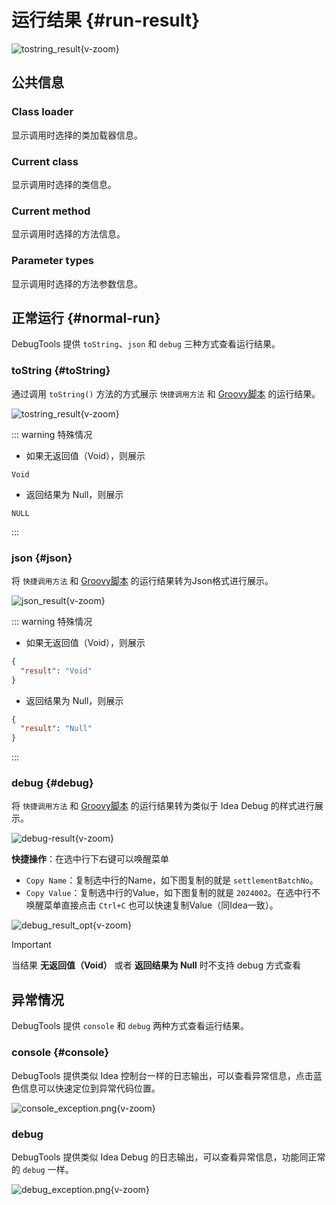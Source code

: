 # 运行结果 {#run-result}

![tostring_result](/images/tostring_result.png){v-zoom}

## 公共信息

### Class loader

显示调用时选择的类加载器信息。

### Current class

显示调用时选择的类信息。

### Current method

显示调用时选择的方法信息。

### Parameter types

显示调用时选择的方法参数信息。

## 正常运行 {#normal-run}

DebugTools 提供 `toString`、`json` 和 `debug` 三种方式查看运行结果。

### toString {#toString}

通过调用 `toString()` 方法的方式展示 `快捷调用方法` 和 [Groovy脚本](./groovy-execute) 的运行结果。

![tostring_result](/images/tostring_result.png){v-zoom}

::: warning 特殊情况

- 如果无返回值（Void），则展示

```text
Void
```

- 返回结果为 Null，则展示

```text
NULL
```

:::

### json {#json}

将 `快捷调用方法` 和 [Groovy脚本](./groovy-execute) 的运行结果转为Json格式进行展示。

![json_result](/images/json_result.png){v-zoom}

::: warning 特殊情况

- 如果无返回值（Void），则展示

```json
{
  "result": "Void"
}
```

- 返回结果为 Null，则展示

```json
{
  "result": "Null"
}
```

:::

### debug {#debug}

将 `快捷调用方法` 和 [Groovy脚本](./groovy-execute) 的运行结果转为类似于 Idea Debug 的样式进行展示。

![debug-result](/images/debug_result.png){v-zoom}

**快捷操作**：在选中行下右键可以唤醒菜单

- `Copy Name`：复制选中行的Name，如下图复制的就是 `settlementBatchNo`。
- `Copy Value`：复制选中行的Value，如下图复制的就是 `2024002`。在选中行不唤醒菜单直接点击 `Ctrl+C` 也可以快速复制Value（同Idea一致）。

![debug_result_opt](/images/debug_result_opt.png){v-zoom}

> [!IMPORTANT]  
> 当结果 **无返回值（Void）** 或者 **返回结果为 Null** 时不支持 debug 方式查看

## 异常情况

DebugTools 提供 `console` 和 `debug` 两种方式查看运行结果。

### console {#console}

DebugTools 提供类似 Idea 控制台一样的日志输出，可以查看异常信息，点击蓝色信息可以快速定位到异常代码位置。

![console_exception.png](/images/console_exception.png){v-zoom}

### debug

DebugTools 提供类似 Idea Debug 的日志输出，可以查看异常信息，功能同正常的 `debug` 一样。

![debug_exception.png](/images/debug_exception.png){v-zoom}